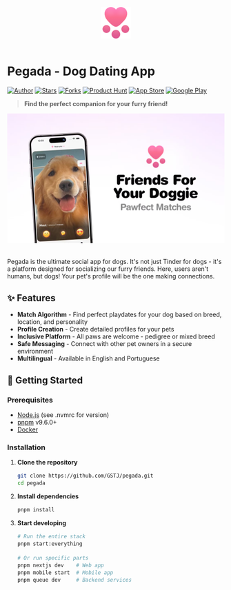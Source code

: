 <div align="center">
<img src=".github/images/logo.png" width="70px">
<br>
<br>
</div>

# Pegada - Dog Dating App

[![Author](https://img.shields.io/badge/author-GSTJ-F2C702?style=flat-square)](https://github.com/GSTJ)
[![Stars](https://img.shields.io/github/stars/GSTJ/pegada?color=F2C702&style=flat-square)](https://github.com/GSTJ/pegada/stargazers)
[![Forks](https://img.shields.io/github/forks/GSTJ/pegada?color=%23F2C702&style=flat-square)](https://github.com/GSTJ/pegada/network/members)
[![Product Hunt](https://img.shields.io/badge/Product%20Hunt-Featured-orange?style=flat-square)](https://www.producthunt.com/posts/pegada)
[![App Store](https://img.shields.io/badge/App%20Store-500+%20Downloads-blue?style=flat-square)](https://apps.apple.com/br/app/pegada/id6450865592)
[![Google Play](https://img.shields.io/badge/Google%20Play-500+%20Downloads-green?style=flat-square)](https://play.google.com/store/apps/details?id=app.pegada)

> **Find the perfect companion for your furry friend!**

<div align="center">
<img src=".github/images/banner.png" width="700px">
</div>

<br />

Pegada is the ultimate social app for dogs. It's not just Tinder for dogs - it's a platform designed for socializing our furry friends. Here, users aren't humans, but dogs! Your pet's profile will be the one making connections.

## ✨ Features

- **Match Algorithm** - Find perfect playdates for your dog based on breed, location, and personality
- **Profile Creation** - Create detailed profiles for your pets
- **Inclusive Platform** - All paws are welcome - pedigree or mixed breed
- **Safe Messaging** - Connect with other pet owners in a secure environment
- **Multilingual** - Available in English and Portuguese

## 🚀 Getting Started

### Prerequisites

- [Node.js](https://nodejs.org/) (see .nvmrc for version)
- [pnpm](https://pnpm.io/) v9.6.0+
- [Docker](https://www.docker.com/)

### Installation

1. **Clone the repository**

   ```sh
   git clone https://github.com/GSTJ/pegada.git
   cd pegada
   ```

2. **Install dependencies**

   ```sh
   pnpm install
   ```

3. **Start developing**

   ```sh
   # Run the entire stack
   pnpm start:everything

   # Or run specific parts
   pnpm nextjs dev    # Web app
   pnpm mobile start  # Mobile app
   pnpm queue dev     # Backend services
   ```
